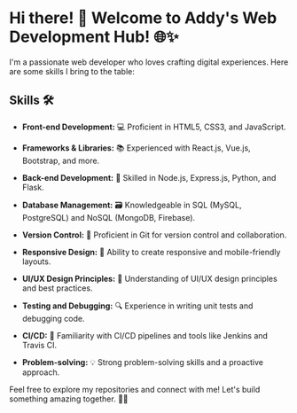 # Hi there! 👋 Welcome to Addy's Web Development Hub! 🌐✨

I'm a passionate web developer who loves crafting digital experiences. Here are some skills I bring to the table:

## Skills 🛠️

- **Front-end Development:** 💻 Proficient in HTML5, CSS3, and JavaScript.
  
- **Frameworks & Libraries:** 📚 Experienced with React.js, Vue.js, Bootstrap, and more.

- **Back-end Development:** 🚀 Skilled in Node.js, Express.js, Python, and Flask.

- **Database Management:** 🗃️ Knowledgeable in SQL (MySQL, PostgreSQL) and NoSQL (MongoDB, Firebase).

- **Version Control:** 🔄 Proficient in Git for version control and collaboration.

- **Responsive Design:** 📱 Ability to create responsive and mobile-friendly layouts.

- **UI/UX Design Principles:** 🎨 Understanding of UI/UX design principles and best practices.

- **Testing and Debugging:** 🔍 Experience in writing unit tests and debugging code.

- **CI/CD:** 🚀 Familiarity with CI/CD pipelines and tools like Jenkins and Travis CI.

- **Problem-solving:** 💡 Strong problem-solving skills and a proactive approach.

Feel free to explore my repositories and connect with me! Let's build something amazing together. 🚀✨
